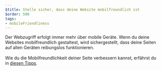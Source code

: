 ```yaml
---
$title: Stelle sicher, dass deine Website mobilfreundlich ist
$order: 500
tags:
- mobileFriendliness
---
```


Der Webzugriff erfolgt immer mehr über mobile Geräte. Wenn du deine Websites mobilfreundlich gestaltest, wird sichergestellt, dass deine Seiten auf allen Geräten reibungslos funktionieren. <br><br> Wie du die Mobilfreundlichkeit deiner Seite verbessern kannst, erfährst du in [diesen Tipps](https://developers.google.com/search/mobile-sites).
